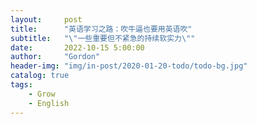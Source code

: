 ```yaml
---
layout:     post
title:      "英语学习之路：吹牛逼也要用英语吹"
subtitle:   "\"一些重要但不紧急的持续软实力\""
date:       2022-10-15 5:00:00
author:     "Gordon"
header-img: "img/in-post/2020-01-20-todo/todo-bg.jpg"
catalog: true
tags:
    - Grow
    - English
---
```




